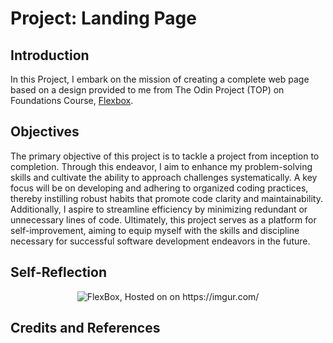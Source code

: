 # Project: Landing Page

## Introduction
  In this Project, I embark on the mission of creating a complete web page based on a design provided to me from The Odin Project (TOP) on Foundations Course, <a href="https://www.theodinproject.com/lessons/foundations-recipes">Flexbox</a>.

## Objectives


  The primary objective of this project is to tackle a project from inception to completion. Through this endeavor, I aim to enhance my problem-solving skills and cultivate the ability to approach challenges systematically. A key focus will be on developing and adhering to organized coding practices, thereby instilling robust habits that promote code clarity and maintainability. Additionally, I aspire to streamline efficiency by minimizing redundant or unnecessary lines of code. Ultimately, this project serves as a platform for self-improvement, aiming to equip myself with the skills and discipline necessary for successful software development endeavors in the future.

## Self-Reflection 

  
  
<div align="center">
<img src="https://i.imgur.com/oCi4ixb.png" alt="FlexBox, Hosted on on https://imgur.com/">
</div>


## Credits and References

